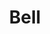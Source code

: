 ---
title: Bell
tags: ["bell", "notification", "alarm", "alert", "reminder", "sound", "ring", "chime"]
icon: bell
svg: '<svg xmlns="http://www.w3.org/2000/svg" width="24" height="24" fill="none" viewBox="0 0 24 24" stroke-width="1.5" stroke-linecap="round" stroke-linejoin="round" stroke="currentColor"><path d="M15.019 17h-6.04m6.04 0h3.614c1.876 0 1.559-1.86.61-2.804C15.825 10.801 20.68 3 11.999 3c-8.68 0-3.825 7.8-7.243 11.196-.913.908-1.302 2.804.61 2.804H8.98m6.039 0c0 1.925-.648 4-3.02 4-2.371 0-3.02-2.075-3.02-4"/></svg>'
---